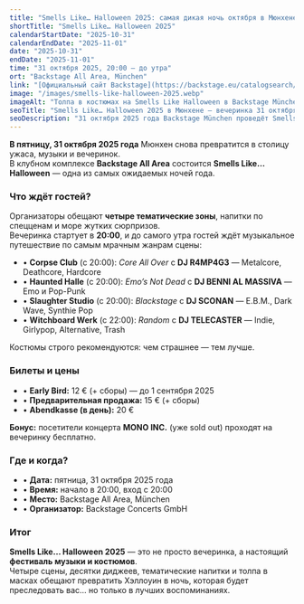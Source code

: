 ```yaml
---
title: "Smells Like… Halloween 2025: самая дикая ночь октября в Мюнхене"
shortTitle: "Smells Like… Halloween 2025"
calendarStartDate: "2025-10-31"
calendarEndDate: "2025-11-01"
date: "2025-10-31"
endDate: "2025-11-01"
time: "31 октября 2025, 20:00 – до утра"
ort: "Backstage All Area, München"
link: "[Официальный сайт Backstage](https://backstage.eu/catalogsearch/result/?q=+smells+like)"
image: "/images/smells-like-halloween-2025.webp"
imageAlt: "Толпа в костюмах на Smells Like Halloween в Backstage München"
seoTitle: "Smells Like… Halloween 2025 в Мюнхене — вечеринка 31 октября"
seoDescription: "31 октября 2025 года Backstage München проведёт Smells Like… Halloween: 4 сцены, десятки диджеев, музыка от Metalcore до Indie, спецнапитки и костюмированная ночь ужаса."
---
```


**В пятницу, 31 октября 2025 года** Мюнхен снова превратится в столицу ужаса, музыки и вечеринок.  
В клубном комплексе **Backstage All Area** состоится **Smells Like… Halloween** — одна из самых ожидаемых ночей года.

### Что ждёт гостей?

Организаторы обещают **четыре тематические зоны**, напитки по спецценам и море жутких сюрпризов.  
Вечеринка стартует в **20:00**, и до самого утра гостей ждёт музыкальное путешествие по самым мрачным жанрам сцены:

- • **Corpse Club** (с 20:00): *Core All Over* с **DJ R4MP4G3** — Metalcore, Deathcore, Hardcore  
- • **Haunted Halle** (с 20:00): *Emo’s Not Dead* с **DJ BENNI AL MASSIVA** — Emo и Pop-Punk  
- • **Slaughter Studio** (с 20:00): *Blackstage* с **DJ SCONAN** — E.B.M., Dark Wave, Synthie Pop  
- • **Witchboard Werk** (с 22:00): *Random* с **DJ TELECASTER** — Indie, Girlypop, Alternative, Trash  

Костюмы строго рекомендуются: чем страшнее — тем лучше.

### Билеты и цены

- • **Early Bird:** 12 € (+ сборы) — до 1 сентября 2025  
- • **Предварительная продажа:** 15 € (+ сборы)  
- • **Abendkasse (в день):** 20 €  

**Бонус:** посетители концерта **MONO INC.** (уже sold out) проходят на вечеринку бесплатно.

### Где и когда?

- • **Дата:** пятница, 31 октября 2025 года  
- • **Время:** начало в 20:00, вход с 20:00  
- • **Место:** Backstage All Area, München  
- • **Организатор:** Backstage Concerts GmbH  

### Итог

**Smells Like… Halloween 2025** — это не просто вечеринка, а настоящий **фестиваль музыки и костюмов**.  
Четыре сцены, десятки диджеев, тематические напитки и толпа в масках обещают превратить Хэллоуин в ночь, которая будет преследовать вас… но только в лучших воспоминаниях.

